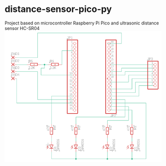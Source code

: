 # distance-sensor-pico-py
Project based on microcontroller Raspberry Pi Pico and ultrasonic distance sensor HC-SR04
![diagram](/logic_diagram.png)
